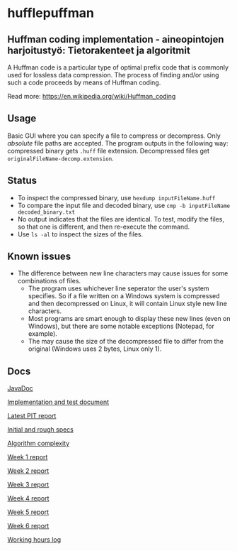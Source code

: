 # hufflepuffman
## Huffman coding implementation - aineopintojen harjoitustyö: Tietorakenteet ja algoritmit



A Huffman code is a particular type of optimal prefix code that is commonly used for lossless data compression. The process of finding and/or using such a code proceeds by means of Huffman coding.


Read more: https://en.wikipedia.org/wiki/Huffman_coding

## Usage

Basic GUI where you can specify a file to compress or decompress. Only _absolute_ file paths are accepted. The program outputs in the following way: compressed binary gets `.huff` file extension. Decompressed files get  `originalFileName-decomp.extension`.

## Status
- To inspect the compressed binary, use `hexdump inputFileName.huff`
- To compare the input file and decoded binary, use `cmp -b inputFileName decoded_binary.txt`
 - No output indicates that the files are identical. To test, modify the files, so that one is different, and then re-execute the command.
 - Use `ls -al` to inspect the sizes of the files.

## Known issues
- The difference between new line characters may cause issues for some combinations of files.
  - The program uses whichever line seperator the user's system specifies. So if a file written on a Windows system is compressed and then decompressed on Linux, it will contain Linux style new line characters.
  - Most programs are smart enough to display these new lines (even on Windows), but there are some notable exceptions (Notepad, for example).
  - The may cause the size of the decompressed file to differ from the original (Windows uses 2 bytes, Linux only 1).

## Docs

[JavaDoc](https://htmlpreview.github.io/?https://github.com/yherin/hufflepuffman/blob/master/documentation/apidocs/index.html)

[Implementation and test document](documentation/huffman-impl.pdf)

[Latest PIT report](http://htmlpreview.github.io/?https://github.com/yherin/hufflepuffman/blob/master/documentation/PIT/201802240111/index.html)

[Initial and rough specs](documentation/specification.md)

[Algorithm complexity](documentation/complexity.md)

[Week 1 report](documentation/weekly-reports/week1.md)

[Week 2 report](documentation/weekly-reports/week2.md)

[Week 3 report](documentation/weekly-reports/week3.md)

[Week 4 report](documentation/weekly-reports/week4.md)

[Week 5 report](documentation/weekly-reports/week5.md)

[Week 6 report](documentation/weekly-reports/week6.md)

[Working hours log](documentation/weekly-reports/log.md)



